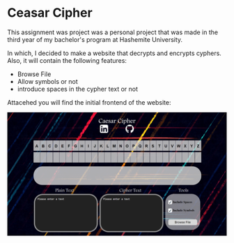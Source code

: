 # Ceasar Cipher

This assignment was project was a personal project that was made in the third year of my bachelor's program at Hashemite University.

In which, I decided to make a website that decrypts and encrypts cyphers.
Also, it will contain the following features:
 - Browse File
 - Allow symbols or not
 - introduce spaces in the cypher text or not
  
Attacehed you will find the initial frontend of the website:

![Cipher.png](Images/Cipher.png)